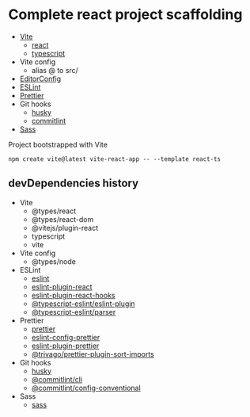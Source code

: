 # Complete react project scaffolding

- [Vite](https://vitejs.dev/)
  - [react](https://react.dev/)
  - [typescript](https://www.typescriptlang.org/)
- Vite config
  - alias @ to src/
- [EditorConfig](https://editorconfig.org/)
- [ESLint](https://eslint.org/)
- [Prettier](https://prettier.io/)
- Git hooks
  - [husky](https://typicode.github.io/husky/#/)
  - [commitlint](https://commitlint.js.org/#/)
- [Sass](https://sass-lang.com/)

Project bootstrapped with Vite

```shell
npm create vite@latest vite-react-app -- --template react-ts
```

## devDependencies history

- Vite
  - @types/react
  - @types/react-dom
  - @vitejs/plugin-react
  - typescript
  - vite
- Vite config
  - @types/node
- ESLint
  - [eslint](https://www.npmjs.com/package/eslint)
  - [eslint-plugin-react](https://www.npmjs.com/package/eslint-plugin-react)
  - [eslint-plugin-react-hooks](https://www.npmjs.com/package/eslint-plugin-react-hooks)
  - [@typescript-eslint/eslint-plugin](https://www.npmjs.com/package/@typescript-eslint/eslint-plugin)
  - [@typescript-eslint/parser](https://www.npmjs.com/package/@typescript-eslint/parser)
- Prettier
  - [prettier](https://www.npmjs.com/package/prettier)
  - [eslint-config-prettier](https://www.npmjs.com/package/eslint-config-prettier)
  - [eslint-plugin-prettier](https://www.npmjs.com/package/eslint-plugin-prettier)
  - [@trivago/prettier-plugin-sort-imports](https://www.npmjs.com/package/@trivago/prettier-plugin-sort-imports)
- Git hooks
  - [husky](https://www.npmjs.com/package/husky)
  - [@commitlint/cli](https://www.npmjs.com/package/@commitlint/cli)
  - [@commitlint/config-conventional](https://www.npmjs.com/package/@commitlint/config-conventional)
- Sass
  - [sass](https://www.npmjs.com/package/sass)
